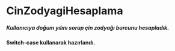 # CinZodyagiHesaplama
##### Kullanıcıya doğum yılını sorup çin zodyağı burcunu hesapladık.
#### Switch-case kullanarak hazırlandı.
